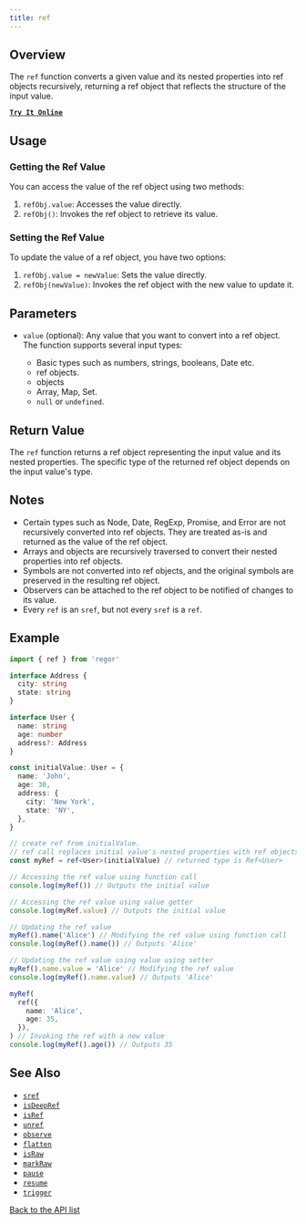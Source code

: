 ```yaml
---
title: ref
---
```



## Overview

The `ref` function converts a given value and its nested properties into ref objects recursively, returning a ref object that reflects the structure of the input value.

[**`Try It Online`**](https://stackblitz.com/edit/regor-sample-ref?file=index.ts)

## Usage

### Getting the Ref Value

You can access the value of the ref object using two methods:

1. `refObj.value`: Accesses the value directly.
2. `refObj()`: Invokes the ref object to retrieve its value.

### Setting the Ref Value

To update the value of a ref object, you have two options:

1. `refObj.value = newValue`: Sets the value directly.
2. `refObj(newValue)`: Invokes the ref object with the new value to update it.

## Parameters

- `value` (optional): Any value that you want to convert into a ref object. The function supports several input types:

  - Basic types such as numbers, strings, booleans, Date etc.
  - ref objects.
  - objects
  - Array, Map, Set.
  - `null` or `undefined`.

## Return Value

The `ref` function returns a ref object representing the input value and its nested properties. The specific type of the returned ref object depends on the input value's type.

## Notes

- Certain types such as Node, Date, RegExp, Promise, and Error are not recursively converted into ref objects. They are treated as-is and returned as the value of the ref object.
- Arrays and objects are recursively traversed to convert their nested properties into ref objects.
- Symbols are not converted into ref objects, and the original symbols are preserved in the resulting ref object.
- Observers can be attached to the ref object to be notified of changes to its value.
- Every `ref` is an `sref`, but not every `sref` is a `ref`.

## Example

```ts
import { ref } from 'regor'

interface Address {
  city: string
  state: string
}

interface User {
  name: string
  age: number
  address?: Address
}

const initialValue: User = {
  name: 'John',
  age: 30,
  address: {
    city: 'New York',
    state: 'NY',
  },
}

// create ref from initialValue.
// ref call replaces initial value's nested properties with ref objects recursively in place.
const myRef = ref<User>(initialValue) // returned type is Ref<User>

// Accessing the ref value using function call
console.log(myRef()) // Outputs the initial value

// Accessing the ref value using value getter
console.log(myRef.value) // Outputs the initial value

// Updating the ref value
myRef().name('Alice') // Modifying the ref value using function call
console.log(myRef().name()) // Outputs 'Alice'

// Updating the ref value using value using setter
myRef().name.value = 'Alice' // Modifying the ref value
console.log(myRef().name.value) // Outputs 'Alice'

myRef(
  ref({
    name: 'Alice',
    age: 35,
  }),
) // Invoking the ref with a new value
console.log(myRef().age()) // Outputs 35
```

## See Also

- [`sref`](sref.md)
- [`isDeepRef`](isDeepRef.md)
- [`isRef`](isRef.md)
- [`unref`](unref.md)
- [`observe`](observe.md)
- [`flatten`](flatten.md)
- [`isRaw`](isRaw.md)
- [`markRaw`](markRaw.md)
- [`pause`](pause.md)
- [`resume`](resume.md)
- [`trigger`](trigger.md)

[Back to the API list](regor-api.md)
